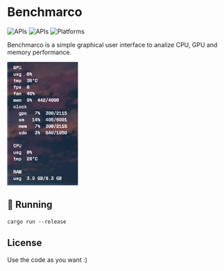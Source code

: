 # Benchmarco

![APIs](https://img.shields.io/badge/Rust-gray?logo=rust&style=flat-square)
![APIs](https://img.shields.io/badge/Vulkan-gray?logo=Vulkan&style=flat-square)
![Platforms](https://img.shields.io/badge/platforms-windows%20%7C%20linux%20-red?style=flat-square)

Benchmarco is a simple graphical user interface to analize CPU, GPU and memory performance.

![Screenshot](./screenshots/1.png)

## 🚀 Running
```
cargo run --release
```

## License
Use the code as you want :)
